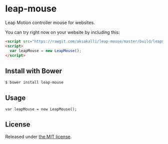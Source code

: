 # leap-mouse

Leap Motion controller mouse for websites.

You can try right now on your website by including this:

```html
<script src="https://rawgit.com/aksakalli/leap-mouse/master/build/leapmouse-bundle.min.js"></script>
<script>
  var leapMouse = new LeapMouse();
</script>
```


## Install with Bower

```
$ bower install leap-mouse
```

## Usage

```
var leapMouse = new LeapMouse();
```
## License

Released under [the MIT license](LICENSE).
